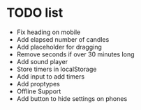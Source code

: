# TODO list

- Fix heading on mobile
- Add elapsed number of candles
- Add placeholder for dragging
- Remove seconds if over 30 minutes long
- Add sound player
- Store timers in localStorage
- Add input to add timers
- Add proptypes
- Offline Support
- Add button to hide settings on phones